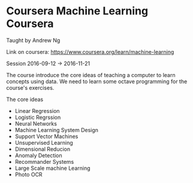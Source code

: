 # Coursera Machine Learning Coursera

Taught by Andrew Ng

Link on coursera: https://www.coursera.org/learn/machine-learning

Session 2016-09-12 -> 2016-11-21

The course introduce the core ideas of teaching a computer to learn concepts using data.
We need to learn some octave programming for the course's exercises. 

The core ideas
- Linear Regression
- Logistic Regrssion
- Neural Networks
- Machine Learning System Design
- Support Vector Machines
- Unsupervised Learning
- Dimensional Reducion
- Anomaly Detection
- Recommander Systems
- Large Scale machine Learning
- Photo OCR